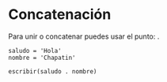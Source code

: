 # Concatenación
Para unir o concatenar puedes usar el punto: .

```
saludo = 'Hola'
nombre = 'Chapatin'

escribir(saludo . nombre)


```
